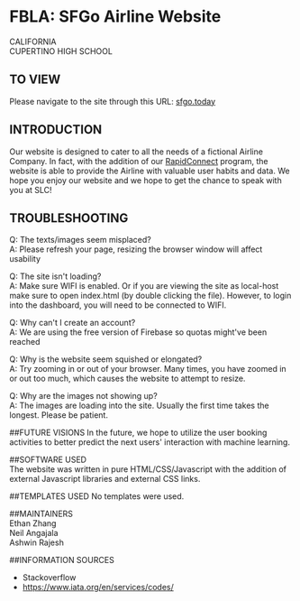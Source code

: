 # FBLA: SFGo Airline Website

CALIFORNIA  
CUPERTINO HIGH SCHOOL

## TO VIEW

Please navigate to the site through this URL: [sfgo.today](https://sfgo.today)

## INTRODUCTION
Our website is designed to cater to all the needs of a fictional Airline Company. 
In fact, with the addition of our [RapidConnect](https://sfgo.today/rapid) program, the website
is able to provide the Airline with valuable user habits and data. 
We hope you enjoy our website and we hope to get the chance to speak with you at SLC!  

## TROUBLESHOOTING
Q: The texts/images seem misplaced?  
A: Please refresh your page, resizing the browser window will affect usability  

Q: The site isn't loading?  
A: Make sure WIFI is enabled. Or if you are viewing the site as local-host make sure to open index.html (by double clicking the file). However, to login into the dashboard, you will need to be connected to WIFI.

Q: Why can't I create an account?  
A: We are using the free version of Firebase so quotas might've been reached

Q: Why is the website seem squished or elongated?  
A: Try zooming in or out of your browser. Many times, you have zoomed in or out too much, which causes the website to attempt to resize. 

Q: Why are the images not showing up?  
A: The images are loading into the site. Usually the first time takes the longest. Please be patient.  

##FUTURE VISIONS
In the future, we hope to utilize the user booking activities to better predict the next users' interaction with machine learning.

##SOFTWARE USED  
The website was written in pure HTML/CSS/Javascript with the addition of external Javascript libraries and external CSS links.

##TEMPLATES USED
No templates were used.

##MAINTAINERS  
Ethan Zhang  
Neil Angajala  
Ashwin Rajesh  

##INFORMATION SOURCES
- Stackoverflow
- https://www.iata.org/en/services/codes/
